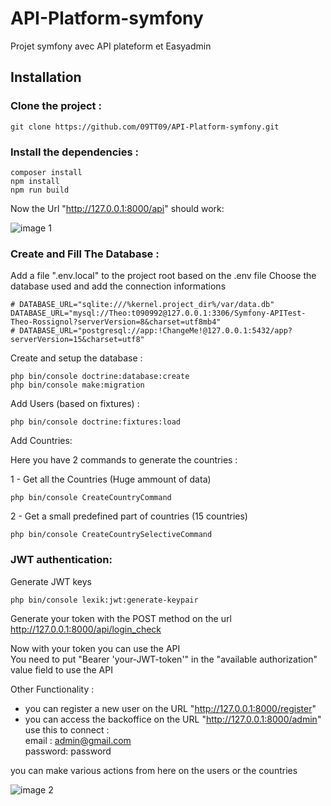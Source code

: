 # API-Platform-symfony
Projet symfony avec API plateform et Easyadmin

## Installation

### Clone the project :  
```
git clone https://github.com/09TT09/API-Platform-symfony.git
```

### Install the dependencies :  
```
composer install
npm install
npm run build
```

Now the Url "http://127.0.0.1:8000/api" should work: <br />

![image 1](https://github.com/09TT09/API-Platform-symfony/tree/main/readmeimages/image_1.png)

### Create and Fill The Database :  
Add a file ".env.local" to the project root based on the .env file
Choose the database used and add the connection informations

```
# DATABASE_URL="sqlite:///%kernel.project_dir%/var/data.db"
DATABASE_URL="mysql://Theo:t090992@127.0.0.1:3306/Symfony-APITest-Theo-Rossignol?serverVersion=8&charset=utf8mb4"
# DATABASE_URL="postgresql://app:!ChangeMe!@127.0.0.1:5432/app?serverVersion=15&charset=utf8"
```

Create and setup the database :  
 
```
php bin/console doctrine:database:create
php bin/console make:migration
```

Add Users (based on fixtures) :  

```
php bin/console doctrine:fixtures:load
```

Add Countries:  

Here you have 2 commands to generate the countries :  

1 - Get all the Countries (Huge ammount of data)  

```
php bin/console CreateCountryCommand
```

2 - Get a small predefined part of countries (15 countries)  

```
php bin/console CreateCountrySelectiveCommand
```

### JWT authentication:  

Generate JWT keys  

```
php bin/console lexik:jwt:generate-keypair
```

Generate your token with the POST method on the url http://127.0.0.1:8000/api/login_check


Now with your token you can use the API  
You need to put "Bearer 'your-JWT-token'" in the "available authorization" value field to use the API  

Other Functionality :

- you can register a new user on the URL "http://127.0.0.1:8000/register"  
- you can access the backoffice on the URL "http://127.0.0.1:8000/admin"  
use this to connect :  
email : admin@gmail.com  
password: password  

you can make various actions from here on the users or the countries

![image 2](https://github.com/09TT09/API-Platform-symfony/tree/main/readmeimages/image_2.png)
